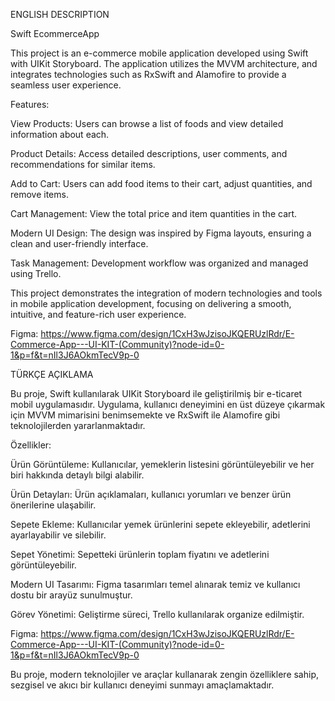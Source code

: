 ENGLISH DESCRIPTION

Swift EcommerceApp

This project is an e-commerce mobile application developed using Swift with UIKit Storyboard. The application utilizes the MVVM architecture, and integrates technologies such as RxSwift and Alamofire to provide a seamless user experience.

Features:

View Products: Users can browse a list of foods and view detailed information about each.


Product Details: Access detailed descriptions, user comments, and recommendations for similar items.


Add to Cart: Users can add food items to their cart, adjust quantities, and remove items.


Cart Management: View the total price and item quantities in the cart.


Modern UI Design: The design was inspired by Figma layouts, ensuring a clean and user-friendly interface.


Task Management: Development workflow was organized and managed using Trello.


This project demonstrates the integration of modern technologies and tools in mobile application development, focusing on delivering a smooth, intuitive, and feature-rich user experience.

Figma: https://www.figma.com/design/1CxH3wJzisoJKQERUzlRdr/E-Commerce-App---UI-KIT-(Community)?node-id=0-1&p=f&t=nIl3J6AOkmTecV9p-0



TÜRKÇE AÇIKLAMA

Bu proje, Swift kullanılarak UIKit Storyboard ile geliştirilmiş bir e-ticaret mobil uygulamasıdır. Uygulama, kullanıcı deneyimini en üst düzeye çıkarmak için MVVM mimarisini benimsemekte ve RxSwift ile Alamofire gibi teknolojilerden yararlanmaktadır.

Özellikler:

Ürün Görüntüleme: Kullanıcılar, yemeklerin listesini görüntüleyebilir ve her biri hakkında detaylı bilgi alabilir.


Ürün Detayları: Ürün açıklamaları, kullanıcı yorumları ve benzer ürün önerilerine ulaşabilir.


Sepete Ekleme: Kullanıcılar yemek ürünlerini sepete ekleyebilir, adetlerini ayarlayabilir ve silebilir.


Sepet Yönetimi: Sepetteki ürünlerin toplam fiyatını ve adetlerini görüntüleyebilir.


Modern UI Tasarımı: Figma tasarımları temel alınarak temiz ve kullanıcı dostu bir arayüz sunulmuştur.


Görev Yönetimi: Geliştirme süreci, Trello kullanılarak organize edilmiştir.

Figma: https://www.figma.com/design/1CxH3wJzisoJKQERUzlRdr/E-Commerce-App---UI-KIT-(Community)?node-id=0-1&p=f&t=nIl3J6AOkmTecV9p-0


Bu proje, modern teknolojiler ve araçlar kullanarak zengin özelliklere sahip, sezgisel ve akıcı bir kullanıcı deneyimi sunmayı amaçlamaktadır.

